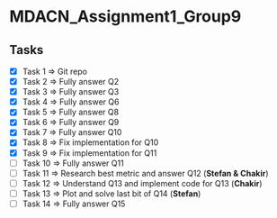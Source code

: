 # MDACN_Assignment1_Group9

## Tasks
- [X] Task 1 => Git repo
- [X] Task 2 => Fully answer Q2
- [X] Task 3 => Fully answer Q3
- [X] Task 4 => Fully answer Q6
- [X] Task 5 => Fully answer Q8
- [X] Task 6 => Fully answer Q9
- [X] Task 7 => Fully answer Q10
- [X] Task 8 => Fix implementation for Q10
- [X] Task 9 => Fix implementation for Q11
- [ ] Task 10 => Fully answer Q11
- [ ] Task 11 => Research best metric and answer Q12 (__Stefan & Chakir__)
- [ ] Task 12 => Understand Q13 and implement code for Q13 (__Chakir__)
- [ ] Task 13 => Plot and solve last bit of Q14 (__Stefan__)
- [ ] Task 14 => Fully answer Q15
